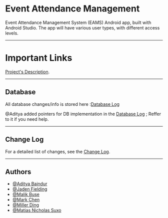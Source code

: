 # Event Attendance Management

Event Attendance Management System (EAMS) Android app, built with Android Studio. The app will have various user types, with different access levels.

---

# Important Links 

[Project's Description](https://uottawa.brightspace.com/d2l/le/content/454762/viewContent/6306214/View). 

---

## Database

All database changes/info is stored here  :[Database Log](Database.md)

@Aditya added pointers for DB implementation in the [Database Log](Database.md) ; Reffer to it if you need help. 

---

## Change Log

For a detailed list of changes, see the [Change Log](CHANGELOG.md).

---

## Authors

- [@Aditya Baindur](https://www.github.com/Aditya-Baindur)
- [@Jaden Fielding](https://www.github.com/JadenF404)
- [@Malik Buse](https://www.github.com/mbuse045)
- [@Mark Chen](https://www.github.com/marks-code)
- [@Miller Ding](https://www.github.com/mding022)
- [@Matias Nicholas Suxo](https://www.github.com/matias-io)
